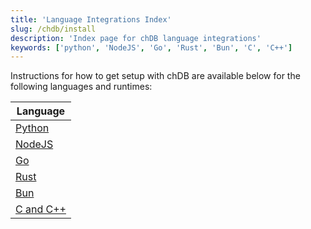 ```yaml
---
title: 'Language Integrations Index'
slug: /chdb/install
description: 'Index page for chDB language integrations'
keywords: ['python', 'NodeJS', 'Go', 'Rust', 'Bun', 'C', 'C++']
---
```


Instructions for how to get setup with chDB are available below for the following languages and runtimes:

| Language                               |
|----------------------------------------|
| [Python](/chdb/install/python) |
| [NodeJS](/chdb/install/nodejs) |
| [Go](/chdb/install/go)         |
| [Rust](/chdb/install/rust)     |
| [Bun](/chdb/install/bun)       |
| [C and C++](/chdb/install/c)   |
